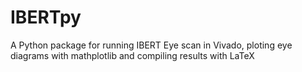 # IBERTpy
A Python package for running IBERT Eye scan in Vivado, ploting eye diagrams with mathplotlib and compiling results with LaTeX
